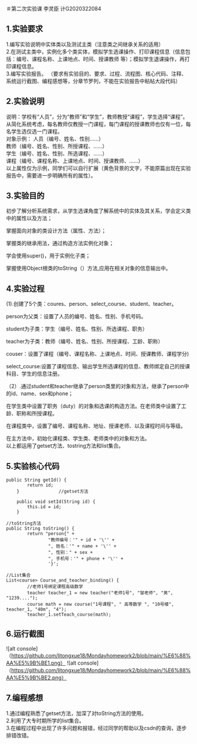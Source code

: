  ＃第二次实验课 李灵臣 计G2020322084
## 1.实验要求
1.编写实验说明中实体类以及测试主类（注意类之间继承关系的适用）  
2.在测试主类中，实例化多个类实体，模拟学生选课操作、打印课程信息（信息包括：编号、课程名称、上课地点、时间、授课教师 等）；模拟学生退课操作，再打印课程信息。  
3.编写实验报告。 
（要求有实验目的、要求、过程、流程图、核心代码、注释、系统运行截图、编程感想等，分章节罗列，不能在实验报告中粘帖大段代码）  
## 2.实验说明
说明：学校有“人员”，分为“教师”和“学生”，教师教授“课程”，学生选择“课程”。  
从简化系统考虑，每名教师仅教授一门课程，每门课程的授课教师也仅有一位，每名学生选仅选一门课程。  
对象示例：	人员（编号、姓名、性别……）  
教师（编号、姓名、性别、所授课程、……）  
			学生（编号、姓名、性别、所选课程、……）  
			课程（编号、课程名称、上课地点、时间、授课教师、……）     
以上属性仅为示例，同学们可以自行扩展（黄色背景的文字，不能原篇出现在实验报告中，需要进一步明确所有的属性）。  

## 3.实验目的
初步了解分析系统需求，从学生选课角度了解系统中的实体及其关系，学会定义类中的属性以及方法；  

掌握面向对象的类设计方法（属性、方法）；  

掌握类的继承用法，通过构造方法实例化对象；  

学会使用super()，用于实例化子类；  

掌握使用Object根类的toString（）方法,应用在相关对象的信息输出中。  

## 4.实验过程  
(1).创建了5个类：coures、person、select_course、student、teacher。  

person为父类：设置了人员的编号、姓名、性别、手机号码。  

student为子类：学生（编号、姓名、性别、所选课程、职务） 

teacher为子类：教师（编号、姓名、性别、所授课程、工龄、职称）

couser：设置了课程（编号、课程名称、上课地点、时间、授课教师、课程学分)  

select_course:设置了课程信息、输出学生所选课程的信息、教师绑定自己的授课科目、学生的信息注册。  

（2）.通过student和teacher继承了person类里的对象和方法，继承了person中的id、name、sex和phone；   

在学生类中设置了职务（duty）的对象和选课的构造方法。在老师类中设置了工龄、职称和所授课程。  

在课程类中，设置了编号、课程名称、地址、授课老师、以及课程时间与等级。  

在主方法中，初始化课程类、学生类、老师类中的对象和方法。  
以上都运用了getset方法、tostring方法和list集合。

 
## 5.实验核心代码  
```
public String getId() {
        return id;
    }               //getset方法

    public void setId(String id) {
        this.id = id;
    }
```
``` 
//toString方法
public String toString() {
        return "person{" +
                "教师编号：'" + id + '\'' +
                ", 姓名：'" + name + '\'' +
                ", 性别：" + sex +
                ", 手机号：'" + phone + '\'' +
                '}';

```
```
//List集合
List<course> Course_and_teacher_binding() {
        //老师1号绑定课程高级数学
        teacher teacher_1 = new teacher("老师1号", "邹老师", "男", "1239....");
        course math = new course("1号课程", " 高等数学 ", "10号楼", teacher_1, "40m", "4");
        teacher_1.setTeach_course(math);
``` 
## 6.运行截图   
![alt console]（https://github.com/litongxue18/Mondayhomework2/blob/main/%E6%88%AA%E5%9B%BE1.png）
![alt console]（https://github.com/litongxue18/Mondayhomework2/blob/main/%E6%88%AA%E5%9B%BE2.png）


## 7.编程感想  
1.通过编程熟悉了getset方法，加深了对toString方法的使用。  
2.利用了大专时期所学的list集合。  
3.在编程过程中出现了许多问题和报错，经过同学的帮助以及csdn的查询，逐步排错改错。

